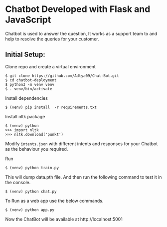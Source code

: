 # Chatbot Developed with Flask and JavaScript

Chatbot is used to answer the question, It works as a support team to and help to resolve the queries for your customer.

## Initial Setup:

Clone repo and create a virtual environment
```
$ git clone https://github.com/Adtya09/Chat-Bot.git
$ cd chatbot-deployment
$ python3 -m venv venv
$ . venv/bin/activate
```
Install dependencies
```
$ (venv) pip install  -r requirements.txt

```
Install nltk package
```
$ (venv) python
>>> import nltk
>>> nltk.download('punkt')
```
Modify `intents.json` with different intents and responses for your Chatbot as the behaviour you required.

Run
```
$ (venv) python train.py
```
This will dump data.pth file. And then run
the following command to test it in the console.
```
$ (venv) python chat.py
```
To Run as a web app use the below commands.

```
$ (venv) python app.py
```

Now the ChatBot will be available at http://localhost:5001

